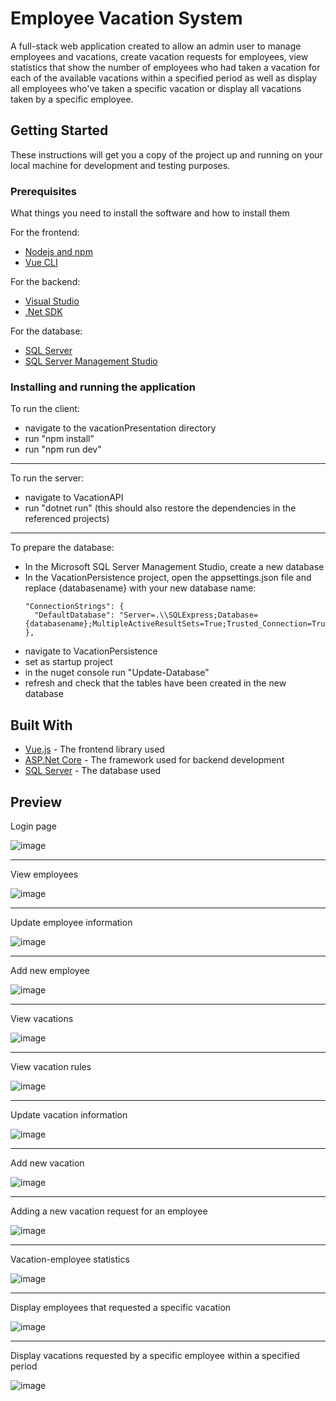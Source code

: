 # Employee Vacation System

A full-stack web application created to allow an admin user to manage employees and vacations, create vacation requests for employees, view statistics that show 
the number of employees who had taken a vacation for each of the available vacations within a specified period as well as display all employees who've taken a specific
vacation or display all vacations taken by a specific employee.

## Getting Started

These instructions will get you a copy of the project up and running on your local machine for development and testing purposes.

### Prerequisites

What things you need to install the software and how to install them

For the frontend:
- [Nodejs and npm](https://nodejs.org/en)
- [Vue CLI](https://cli.vuejs.org/#getting-started)

For the backend:
- [Visual Studio](https://visualstudio.microsoft.com/)
- [.Net SDK](https://dotnet.microsoft.com/en-us/download)

For the database:
- [SQL Server](https://www.microsoft.com/en-us/sql-server/sql-server-downloads)
- [SQL Server Management Studio](https://learn.microsoft.com/en-us/sql/ssms/download-sql-server-management-studio-ssms?view=sql-server-ver16#download-ssms)


### Installing and running the application
To run the client:
- navigate to the vacationPresentation directory
- run "npm install"
- run "npm run dev"
---

To run the server:
- navigate to VacationAPI
- run "dotnet run" (this should also restore the dependencies in the referenced projects)
---

To prepare the database:
- In the Microsoft SQL Server Management Studio, create a new database
- In the VacationPersistence project, open the appsettings.json file and replace {databasename} with your new database name:  
  ```
  "ConnectionStrings": {
    "DefaultDatabase": "Server=.\\SQLExpress;Database={databasename};MultipleActiveResultSets=True;Trusted_Connection=True;TrustServerCertificate=true"
  },
  ```  
- navigate to VacationPersistence
- set as startup project
- in the nuget console run "Update-Database"
- refresh and check that the tables have been created in the new database


## Built With

* [Vue.js](https://vuejs.org/) - The frontend library used
* [ASP.Net Core](https://dotnet.microsoft.com/en-us/apps/aspnet) - The framework used for backend development
* [SQL Server](https://www.microsoft.com/en-us/sql-server/sql-server-downloads) - The database used

## Preview
Login page

![image](https://github.com/NadaAlinour/employee-vacation-system/assets/48387157/a80f6914-1563-47cc-b49d-fa098ffe9be6)  

---

View employees

![image](https://github.com/NadaAlinour/employee-vacation-system/assets/48387157/cac3b079-e666-4a75-92c2-5a858c4d4ad2)  

---

Update employee information

![image](https://github.com/NadaAlinour/employee-vacation-system/assets/48387157/b900c514-0fb3-4de2-8716-569b75d7d95d)  

---

Add new employee

![image](https://github.com/NadaAlinour/employee-vacation-system/assets/48387157/ae9c4d4c-f699-4203-8a03-955779ba8019)  

---

View vacations

![image](https://github.com/NadaAlinour/employee-vacation-system/assets/48387157/f08ef37a-6808-42be-bebc-29310903abb1)  

---

View vacation rules

![image](https://github.com/NadaAlinour/employee-vacation-system/assets/48387157/057c0177-ef72-4a3c-8e9c-98bc52376a48)  

---

Update vacation information

![image](https://github.com/NadaAlinour/employee-vacation-system/assets/48387157/32ed7414-9911-4d6d-a111-2f091a968cbe)  

---

Add new vacation

![image](https://github.com/NadaAlinour/employee-vacation-system/assets/48387157/94ea029d-c99b-420d-b0dc-e3c37ea1de07)  

---

Adding a new vacation request for an employee

![image](https://github.com/NadaAlinour/employee-vacation-system/assets/48387157/960a811e-6a4f-4929-b4d6-3df380bcbe7d)  

---

Vacation-employee statistics

![image](https://github.com/NadaAlinour/employee-vacation-system/assets/48387157/632c5e0c-993f-4b06-97ac-61f60e80ab70)  

---

Display employees that requested a specific vacation

![image](https://github.com/NadaAlinour/employee-vacation-system/assets/48387157/2bd0cc26-4e0d-46cc-916e-dd4928db6148)  

---

Display vacations requested by a specific employee within a specified period

![image](https://github.com/NadaAlinour/employee-vacation-system/assets/48387157/0a03ba6c-a963-4d9d-80c1-af12e61712d2)
